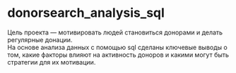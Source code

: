 # donorsearch_analysis_sql
Цель проекта — мотивировать людей становиться донорами и делать регулярные донации.  
На основе анализа данных с помощью sql сделаны ключевые выводы о том, какие факторы влияют на активность доноров и какими могут быть стратегии для их мотивации.
